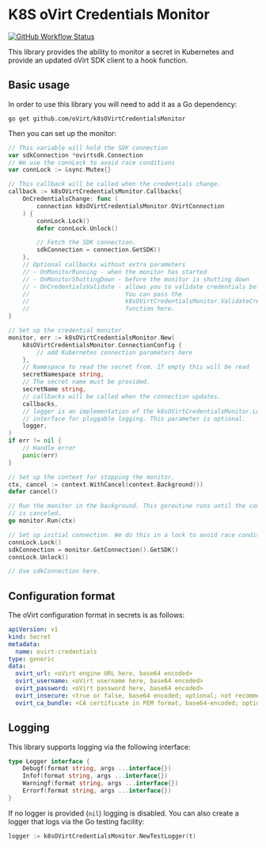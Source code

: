 # K8S oVirt Credentials Monitor

[![GitHub Workflow Status](https://img.shields.io/github/workflow/status/ovirt/k8sOVirtCredentialsMonitor/Build?style=for-the-badge)](https://github.com/oVirt/k8sOVirtCredentialsMonitor/actions)

This library provides the ability to monitor a secret in Kubernetes and provide an updated oVirt SDK client to a hook function.

## Basic usage

In order to use this library you will need to add it as a Go dependency:

```
go get github.com/oVirt/k8sOVirtCredentialsMonitor
```

Then you can set up the monitor:

```go
// This variable will hold the SDK connection
var sdkConnection *ovirtsdk.Connection
// We use the connLock to avoid race conditions
var connLock := &sync.Mutex{}

// This callback will be called when the credentials change.
callback := k8sOVirtCredentialsMonitor.Callbacks{
    OnCredentialsChange: func (
        connection k8sOVirtCredentialsMonitor.OVirtConnection
    ) {
        connLock.Lock()
        defer connLock.Unlock()

        // Fetch the SDK connection.
        sdkConnection = connection.GetSDK()
    },
    // Optional callbacks without extra parameters
    // - OnMonitorRunning - when the monitor has started
    // - OnMonitorShuttingDown - before the monitor is shutting down
    // - OnCredentialsValidate - allows you to validate credentials before use.
    //                           You can pass the
    //                           k8sOVirtCredentialsMonitor.ValidateCredentials
    //                           function here.
}

// Set up the credential monitor.
monitor, err := k8sOVirtCredentialsMonitor.New(
    k8sOVirtCredentialsMonitor.ConnectionConfig {
        // add Kubernetes connection parameters here
    },
    // Namespace to read the secret from. If empty this will be read 
    secretNamespace string,
    // The secret name must be provided.
    secretName string,
    // callbacks will be called when the connection updates.
    callbacks,
    // logger is an implementation of the k8sOVirtCredentialsMonitor.Logger
    // interface for pluggable logging. This parameter is optional.
    logger,
)
if err != nil {
    // Handle error
    panic(err)
}

// Set up the context for stopping the monitor.
ctx, cancel := context.WithCancel(context.Background())
defer cancel()

// Run the monitor in the background. This goroutine runs until the context
// is canceled.
go monitor.Run(ctx)

// Set up initial connection. We do this in a lock to avoid race conditions.
connLock.Lock()
sdkConnection = monitor.GetConnection().GetSDK()
connLock.Unlock()

// Use sdkConnection here.
```

## Configuration format

The oVirt configuration format in secrets is as follows:

```yaml
apiVersion: v1
kind: Secret
metadata:
  name: ovirt-credentials
type: generic
data:
  ovirt_url: <oVirt engine URL here, base64 encoded>
  ovirt_username: <oVirt username here, base64 encoded>
  ovirt_password: <oVirt password here, base64 encoded>
  ovirt_insecure: <true or false, base64 encoded; optional; not recommended>
  ovirt_ca_bundle: <CA certificate in PEM format, base64-encoded; optional if ovirt_insecure is true>
```

## Logging

This library supports logging via the following interface:

```go
type Logger interface {
	Debugf(format string, args ...interface{})
	Infof(format string, args ...interface{})
	Warningf(format string, args ...interface{})
	Errorf(format string, args ...interface{})
}
```

If no logger is provided (`nil`) logging is disabled. You can also create a logger that logs via the Go testing facility:

```go
logger := k8sOVirtCredentialsMonitor.NewTestLogger(t)
```